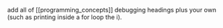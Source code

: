 add all of [[programming_concepts]] debugging headings plus your own (such as printing inside a for loop the i).
